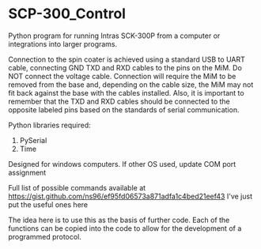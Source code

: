 # SCP-300_Control
Python program for running Intras SCK-300P from a computer or integrations into larger programs.

Connection to the spin coater is achieved using a standard USB to UART cable, connecting GND TXD and RXD cables to the 
pins on the MiM. Do NOT connect the voltage cable. Connection will require the MiM to be removed from the base and, 
depending on the cable size, the MiM may not fit back against the base with the cables installed. Also, it is important 
to remember that the TXD and RXD cables should be connected to the opposite labeled pins based on the standards of serial 
communication.

Python libraries required:
1. PySerial
2. Time

Designed for windows computers. If other OS used, update COM port assignment

Full list of possible commands available at https://gist.github.com/ns96/ef95fd06573a871adfa1c4bed21eef43
I've just put the useful ones here

The idea here is to use this as the basis of further code. Each of the functions can be copied into the code 
to allow for the development of a programmed protocol.